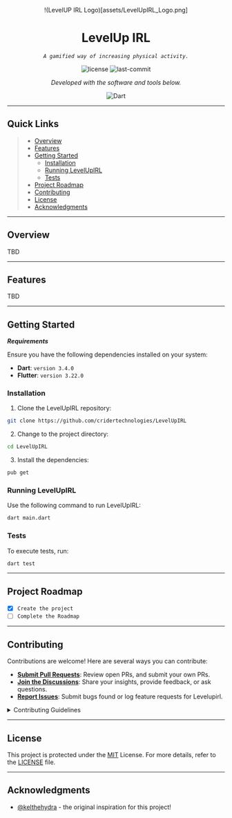 <p align="center">
  !(LevelUP IRL Logo)[assets/LevelUpIRL_Logo.png]
</p>
<p align="center">
    <h1 align="center">LevelUp IRL</h1>
</p>
<p align="center">
    <em><code>A gamified way of increasing physical activity.</code></em>
</p>
<p align="center">
	<img src="https://img.shields.io/github/license/cridertechnologies/LevelUpIRL?style=flat&color=0080ff" alt="license">
	<img src="https://img.shields.io/github/last-commit/cridertechnologies/LevelUpIRL?style=flat&logo=git&logoColor=white&color=0080ff" alt="last-commit">
<p>
<p align="center">
		<em>Developed with the software and tools below.</em>
</p>
<p align="center">
	<img src="https://img.shields.io/badge/Flutter-%2302569B.svg?logo=Flutter&logoColor=white" alt="Dart">
</p>
<hr>

##  Quick Links

> - [ Overview](#-overview)
> - [ Features](#-features)
> - [ Getting Started](#-getting-started)
>   - [ Installation](#-installation)
>   - [ Running LevelUpIRL](#-running-LevelUpIRL)
>   - [ Tests](#-tests)
> - [ Project Roadmap](#-project-roadmap)
> - [ Contributing](#-contributing)
> - [ License](#-license)
> - [ Acknowledgments](#-acknowledgments)

---

##  Overview

TBD

---

##  Features

TBD

---

##  Getting Started

***Requirements***

Ensure you have the following dependencies installed on your system:

* **Dart**: `version 3.4.0`
* **Flutter**: `version 3.22.0`

###  Installation

1. Clone the LevelUpIRL repository:

```sh
git clone https://github.com/cridertechnologies/LevelUpIRL
```

2. Change to the project directory:

```sh
cd LevelUpIRL
```

3. Install the dependencies:

```sh
pub get
```

###  Running LevelUpIRL

Use the following command to run LevelUpIRL:

```sh
dart main.dart
```

###  Tests

To execute tests, run:

```sh
dart test
```

---

##  Project Roadmap

- [X] `Create the project`
- [ ] `Complete the Roadmap`

---

##  Contributing

Contributions are welcome! Here are several ways you can contribute:

- **[Submit Pull Requests](https://github.com/cridertechnologies/LevelUpIRL/blob/main/CONTRIBUTING.md)**: Review open PRs, and submit your own PRs.
- **[Join the Discussions](https://github.com/cridertechnologies/LevelUpIRL/discussions)**: Share your insights, provide feedback, or ask questions.
- **[Report Issues](https://github.com/cridertechnologies/LevelUpIRL/issues)**: Submit bugs found or log feature requests for Levelupirl.

<details closed>
    <summary>Contributing Guidelines</summary>

1. **Fork the Repository**: Start by forking the project repository to your GitHub account.
2. **Clone Locally**: Clone the forked repository to your local machine using a Git client.
   ```sh
   git clone https://github.com/cridertechnologies/LevelUpIRL
   ```
3. **Create a New Branch**: Always work on a new branch, giving it a descriptive name.
   ```sh
   git checkout -b new-feature-x
   ```
4. **Make Your Changes**: Develop and test your changes locally.
5. **Commit Your Changes**: Commit with a clear message describing your updates.
   ```sh
   git commit -m 'Implemented new feature x.'
   ```
6. **Push to GitHub**: Push the changes to your forked repository.
   ```sh
   git push origin new-feature-x
   ```
7. **Submit a Pull Request**: Create a PR against the original project repository. Clearly describe the changes and their motivations.

Once your PR is reviewed and approved, it will be merged into the main branch.

</details>

---

##  License

This project is protected under the [MIT](https://choosealicense.com/licenses/mit) License. For more details, refer to the [LICENSE](LICENSE) file.

---

##  Acknowledgments

- [@kelthehydra](https://www.tiktok.com/@kelthehydra) - the original inspiration for this project!